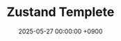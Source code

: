 ---
layout: post
title:  "Zustand Templete"
date:   2025-05-27 00:00:00 +0900
categories: Zustand
published: false
---